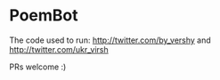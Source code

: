 # PoemBot

The code used to run:
http://twitter.com/by_vershy and http://twitter.com/ukr_virsh

PRs welcome :)